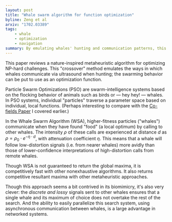 ```yaml
---
layout: post
title: "Whale swarm algorithm for function optimization"
byline: Zeng et al
arxiv: "1702.03389"
tags:
    - whale
    - optimization
    - navigation
summary: By emulating whales' hunting and communication patterns, this algorithm searches a large parameter-space quickly, arriving at local maxima quickly.
---
```


This paper reviews a nature-inspired metaheuristic algorithm for optimizing NP-hard challenges. This "crossover" method emulates the ways in which whales communicate via ultrasound when hunting; the swarming behavior can be put to use as an optimization function.

Particle Swarm Optimizations (PSO) are swarm-intelligence systems based on the flocking behavior of animals such as birds or — hey hey! — whales. In PSO systems, individual "particles" traverse a parameter space based on individual, local functions. (Perhaps interesting to compare with the [Co-fields Paper](http://blog.jordan.matelsky.com/365papers/6/) I covered earlier.)

In the Whale Swarm Algorithm (WSA), higher-fitness particles ("whales") communicate when they have found "food" (a local optimum) by calling to other whales. The intensity $\rho$ of these calls are experienced at distance $d$ as $\rho = \rho_0 \cdot e^{-\eta \cdot d}$, with attenuation coefficient $\eta$. This means that a whale will follow low-distortion signals (i.e. from nearer whales) more avidly than those of lower-confidence interpretations of high-distortion calls from remote whales.

Though WSA is not guaranteed to return the global maxima, it is competitively fast with other nonexhaustive algorithms. It also returns competitive resultant maxima with other metaheuristic approaches.

Though this approach seems a bit contrived in its biomimicry, it's also very clever: the _discrete and lossy_ signals sent to other whales ensures that a single whale and its maximum of choice does not overtake the rest of the search. And the ability to easily parallelize this search system, using asynchronous communication between whales, is a large advantage in networked systems.
